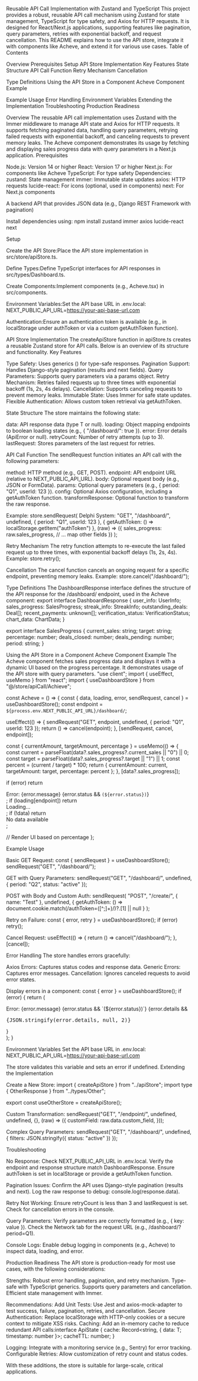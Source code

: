 Reusable API Call Implementation with Zustand and TypeScript
This project provides a robust, reusable API call mechanism using Zustand for state management, TypeScript for type safety, and Axios for HTTP requests. It is designed for React/Next.js applications, supporting features like pagination, query parameters, retries with exponential backoff, and request cancellation. This README explains how to use the API store, integrate it with components like Acheve, and extend it for various use cases.
Table of Contents

Overview
Prerequisites
Setup
API Store Implementation
Key Features
State Structure
API Call Function
Retry Mechanism
Cancellation

Type Definitions
Using the API Store in a Component
Acheve Component Example

Example Usage
Error Handling
Environment Variables
Extending the Implementation
Troubleshooting
Production Readiness

Overview
The reusable API call implementation uses Zustand with the Immer middleware to manage API state and Axios for HTTP requests. It supports fetching paginated data, handling query parameters, retrying failed requests with exponential backoff, and canceling requests to prevent memory leaks. The Acheve component demonstrates its usage by fetching and displaying sales progress data with query parameters in a Next.js application.
Prerequisites

Node.js: Version 14 or higher
React: Version 17 or higher
Next.js: For components like Acheve
TypeScript: For type safety
Dependencies:
zustand: State management
immer: Immutable state updates
axios: HTTP requests
lucide-react: For icons (optional, used in components)
next: For Next.js components

A backend API that provides JSON data (e.g., Django REST Framework with pagination)

Install dependencies using:
npm install zustand immer axios lucide-react next

Setup

Create the API Store:Place the API store implementation in src/store/apiStore.ts.

Define Types:Define TypeScript interfaces for API responses in src/types/Dashboard.ts.

Create Components:Implement components (e.g., Acheve.tsx) in src/components.

Environment Variables:Set the API base URL in .env.local:
NEXT_PUBLIC_API_URL=https://your-api-base-url.com

Authentication:Ensure an authentication token is available (e.g., in localStorage under authToken or via a custom getAuthToken function).

API Store Implementation
The createApiStore function in apiStore.ts creates a reusable Zustand store for API calls. Below is an overview of its structure and functionality.
Key Features

Type Safety: Uses generics (<T>) for type-safe responses.
Pagination Support: Handles Django-style pagination (results and next fields).
Query Parameters: Supports query parameters via a params object.
Retry Mechanism: Retries failed requests up to three times with exponential backoff (1s, 2s, 4s delays).
Cancellation: Supports canceling requests to prevent memory leaks.
Immutable State: Uses Immer for safe state updates.
Flexible Authentication: Allows custom token retrieval via getAuthToken.

State Structure
The store maintains the following state:

data: API response data (type T or null).
loading: Object mapping endpoints to boolean loading states (e.g., { "/dashboard/": true }).
error: Error details (ApiError or null).
retryCount: Number of retry attempts (up to 3).
lastRequest: Stores parameters of the last request for retries.

API Call Function
The sendRequest function initiates an API call with the following parameters:

method: HTTP method (e.g., GET, POST).
endpoint: API endpoint URL (relative to NEXT_PUBLIC_API_URL).
body: Optional request body (e.g., JSON or FormData).
params: Optional query parameters (e.g., { period: "Q1", userId: 123 }).
config: Optional Axios configuration, including a getAuthToken function.
transformResponse: Optional function to transform the raw response.

Example:
store.sendRequest(
Delphi
System: "GET",
"/dashboard/",
undefined,
{ period: "Q1", userId: 123 },
{ getAuthToken: () => localStorage.getItem("authToken") },
(raw) => ({
sales_progress: raw.sales_progress,
// ... map other fields
})
);

Retry Mechanism
The retry function attempts to re-execute the last failed request up to three times, with exponential backoff delays (1s, 2s, 4s).
Example:
store.retry();

Cancellation
The cancel function cancels an ongoing request for a specific endpoint, preventing memory leaks.
Example:
store.cancel("/dashboard/");

Type Definitions
The DashboardResponse interface defines the structure of the API response for the /dashboard/ endpoint, used in the Acheve component:
export interface DashboardResponse {
user_info: UserInfo;
sales_progress: SalesProgress;
streak_info: StreakInfo;
outstanding_deals: Deal[];
recent_payments: unknown[];
verification_status: VerificationStatus;
chart_data: ChartData;
}

export interface SalesProgress {
current_sales: string;
target: string;
percentage: number;
deals_closed: number;
deals_pending: number;
period: string;
}

Using the API Store in a Component
Acheve Component Example
The Acheve component fetches sales progress data and displays it with a dynamic UI based on the progress percentage. It demonstrates usage of the API store with query parameters.
"use client";
import { useEffect, useMemo } from "react";
import { useDashboardStore } from "@/store/apiCall/Achieve";

const Acheve = () => {
const { data, loading, error, sendRequest, cancel } = useDashboardStore();
const endpoint = `${process.env.NEXT_PUBLIC_API_URL}/dashboard/`;

useEffect(() => {
sendRequest("GET", endpoint, undefined, { period: "Q1", userId: 123 });
return () => cancel(endpoint);
}, [sendRequest, cancel, endpoint]);

const { currentAmount, targetAmount, percentage } = useMemo(() => {
const current = parseFloat(data?.sales_progress?.current_sales || "0") || 0;
const target = parseFloat(data?.sales_progress?.target || "1") || 1;
const percent = (current / target) \* 100;
return { currentAmount: current, targetAmount: target, percentage: percent };
}, [data?.sales_progress]);

if (error) return <div>Error: {error.message} {error.status && `(${error.status})`}</div>;
if (loading[endpoint]) return <div>Loading...</div>;
if (!data) return <div>No data available</div>;

// Render UI based on percentage
};

Example Usage

Basic GET Request:
const { sendRequest } = useDashboardStore();
sendRequest("GET", "/dashboard/");

GET with Query Parameters:
sendRequest("GET", "/dashboard/", undefined, { period: "Q2", status: "active" });

POST with Body and Custom Auth:
sendRequest(
"POST",
"/create/",
{ name: "Test" },
undefined,
{ getAuthToken: () => document.cookie.match(/authToken=([^;]+)/)?.[1] || null }
);

Retry on Failure:
const { error, retry } = useDashboardStore();
if (error) retry();

Cancel Request:
useEffect(() => {
return () => cancel("/dashboard/");
}, [cancel]);

Error Handling
The store handles errors gracefully:

Axios Errors: Captures status codes and response data.
Generic Errors: Captures error messages.
Cancellation: Ignores canceled requests to avoid error states.

Display errors in a component:
const { error } = useDashboardStore();
if (error) {
return (

<div className="text-red-500">
Error: {error.message} {error.status && `(${error.status})`}
{error.details && <pre>{JSON.stringify(error.details, null, 2)}</pre>}
</div>
);
}

Environment Variables
Set the API base URL in .env.local:
NEXT_PUBLIC_API_URL=https://your-api-base-url.com

The store validates this variable and sets an error if undefined.
Extending the Implementation

Create a New Store:
import { createApiStore } from "../apiStore";
import type { OtherResponse } from "../types/Other";

export const useOtherStore = createApiStore<OtherResponse>();

Custom Transformation:
sendRequest("GET", "/endpoint/", undefined, undefined, {}, (raw) => ({
customField: raw.data.custom_field,
}));

Complex Query Parameters:
sendRequest("GET", "/dashboard/", undefined, { filters: JSON.stringify({ status: "active" }) });

Troubleshooting

No Response:
Check NEXT_PUBLIC_API_URL in .env.local.
Verify the endpoint and response structure match DashboardResponse.
Ensure authToken is set in localStorage or provide a getAuthToken function.

Pagination Issues:
Confirm the API uses Django-style pagination (results and next).
Log the raw response to debug: console.log(response.data).

Retry Not Working:
Ensure retryCount is less than 3 and lastRequest is set.
Check for cancellation errors in the console.

Query Parameters:
Verify parameters are correctly formatted (e.g., { key: value }).
Check the Network tab for the request URL (e.g., /dashboard/?period=Q1).

Console Logs:
Enable debug logging in components (e.g., Acheve) to inspect data, loading, and error.

Production Readiness
The API store is production-ready for most use cases, with the following considerations:

Strengths:
Robust error handling, pagination, and retry mechanism.
Type-safe with TypeScript generics.
Supports query parameters and cancellation.
Efficient state management with Immer.

Recommendations:
Add Unit Tests: Use Jest and axios-mock-adapter to test success, failure, pagination, retries, and cancellation.
Secure Authentication: Replace localStorage with HTTP-only cookies or a secure context to mitigate XSS risks.
Caching: Add an in-memory cache to reduce redundant API calls:interface ApiState<T> {
cache: Record<string, { data: T; timestamp: number }>;
cacheTTL: number;
}

Logging: Integrate with a monitoring service (e.g., Sentry) for error tracking.
Configurable Retries: Allow customization of retry count and status codes.

With these additions, the store is suitable for large-scale, critical applications.
